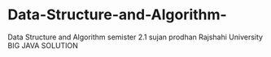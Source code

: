 # Data-Structure-and-Algorithm-
Data Structure and Algorithm  semister 2.1 
sujan prodhan Rajshahi University BIG JAVA SOLUTION 
